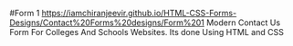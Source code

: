 #Form 1
https://iamchiranjeevir.github.io/HTML-CSS-Forms-Designs/Contact%20Forms%20designs/Form%201
 Modern Contact Us Form For Colleges And Schools Websites. Its done Using HTML and CSS

